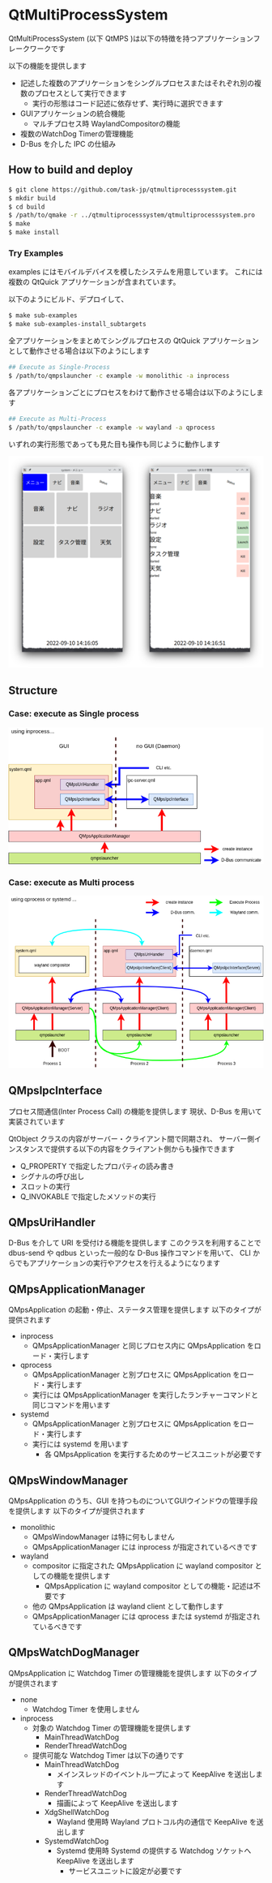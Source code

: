 # QtMultiProcessSystem

QtMultiProcessSystem (以下 QtMPS )は以下の特徴を持つアプリケーションフレークワークです

以下の機能を提供します

* 記述した複数のアプリケーションをシングルプロセスまたはそれぞれ別の複数のプロセスとして実行できます
  * 実行の形態はコード記述に依存せず、実行時に選択できます
* GUIアプリケーションの統合機能
  * マルチプロセス時 WaylandCompositorの機能
* 複数のWatchDog Timerの管理機能
* D-Bus を介した IPC の仕組み
 
## How to build and deploy

```bash
$ git clone https://github.com/task-jp/qtmultiprocesssystem.git
$ mkdir build
$ cd build
$ /path/to/qmake -r ../qtmultiprocesssystem/qtmultiprocesssystem.pro
$ make
$ make install
```

### Try Examples

examples にはモバイルデバイスを模したシステムを用意しています。
これには複数の QtQuick アプリケーションが含まれています。

以下のようにビルド、デプロイして、
```bash
$ make sub-examples
$ make sub-examples-install_subtargets
```
全アプリケーションをまとめてシングルプロセスの QtQuick アプリケーションとして動作させる場合は以下のようにします
```bash
## Execute as Single-Process
$ /path/to/qmpslauncher -c example -w monolithic -a inprocess
```
各アプリケーションごとにプロセスをわけて動作させる場合は以下のようにします
```bash
## Execute as Multi-Process
$ /path/to/qmpslauncher -c example -w wayland -a qprocess
```
いずれの実行形態であっても見た目も操作も同じように動作します

![example](doc/qtmps-example.png)

## Structure

### Case: execute as Single process
![QtMPS-inprocess](doc/qtmps-inprocess.drawio.png)

### Case: execute as Multi process
![QtMPS-multiprocess](doc/qtmps-multiprocess.drawio.png)

## QMpsIpcInterface

プロセス間通信(Inter Process Call) の機能を提供します
現状、D-Bus を用いて実装されています

QtObject クラスの内容がサーバー・クライアント間で同期され、
サーバー側インスタンスで提供する以下の内容をクライアント側からも操作できます
* Q_PROPERTY で指定したプロパティの読み書き
* シグナルの呼び出し
* スロットの実行
* Q_INVOKABLE で指定したメソッドの実行

## QMpsUriHandler

D-Bus を介して URI を受付ける機能を提供します
このクラスを利用することで dbus-send や qdbus といった一般的な D-Bus 操作コマンドを用いて、
CLI からでもアプリケーションの実行やアクセスを行えるようになります

## QMpsApplicationManager

QMpsApplication の起動・停止、ステータス管理を提供します
以下のタイプが提供されます

* inprocess
  * QMpsApplicationManager と同じプロセス内に QMpsApplication をロード・実行します
* qprocess
  * QMpsApplicationManager と別プロセスに QMpsApplication をロード・実行します
  * 実行には QMpsApplicationManager を実行したランチャーコマンドと同じコマンドを用います
* systemd
  * QMpsApplicationManager と別プロセスに QMpsApplication をロード・実行します
  * 実行には systemd を用います
    * 各 QMpsApplication を実行するためのサービスユニットが必要です

## QMpsWindowManager

QMpsApplication のうち、GUI を持つものについてGUIウインドウの管理手段を提供します
以下のタイプが提供されます

* monolithic
  * QMpsWindowManager は特に何もしません
  * QMpsApplicationManager には inprocess が指定されているべきです
* wayland
  * compositor に指定された QMpsApplication に wayland compositor としての機能を提供します
    * QMpsApplication に wayland compositor としての機能・記述は不要です
  * 他の QMpsApplication は wayland client として動作します
  * QMpsApplicationManager には qprocess または systemd が指定されているべきです

## QMpsWatchDogManager

QMpsApplication に Watchdog Timer の管理機能を提供します
以下のタイプが提供されます

* none
  * Watchdog Timer を使用しません
* inprocess
  * 対象の Watchdog Timer の管理機能を提供します
    * MainThreadWatchDog
    * RenderThreadWatchDog
  * 提供可能な Watchdog Timer は以下の通りです
    * MainThreadWatchDog
      * メインスレッドのイベントループによって KeepAlive を送出します
    * RenderThreadWatchDog
      * 描画によって KeepAlive を送出します
    * XdgShellWatchDog
      * Wayland 使用時 Wayland プロトコル内の通信で KeepAlive を送出します
    * SystemdWatchDog
      * Systemd 使用時 Systemd の提供する Watchdog ソケットへ KeepAlive を送出します
        * サービスユニットに設定が必要です
